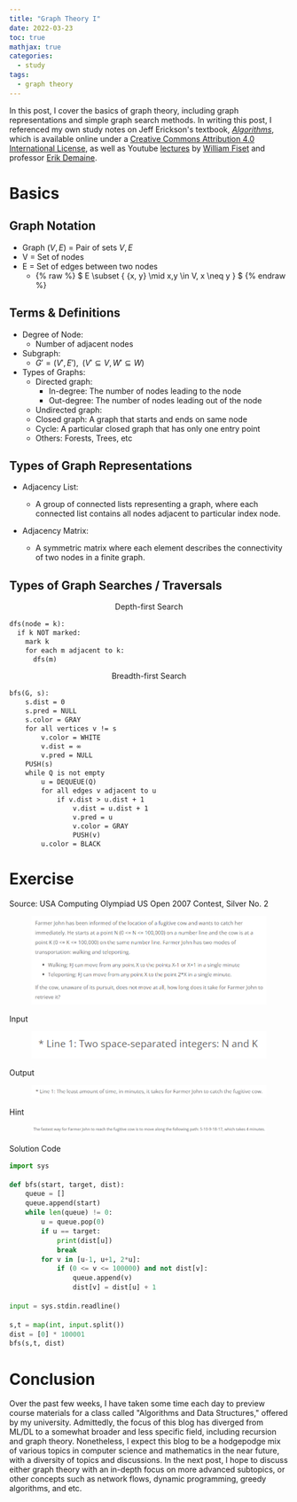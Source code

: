```yaml
---
title: "Graph Theory I"
date: 2022-03-23
toc: true
mathjax: true
categories:
  - study
tags:
  - graph theory
---
```


In this post, I cover the basics of graph theory, including graph representations and simple graph search methods. In writing this post, I referenced my own study notes on Jeff Erickson's textbook, [*Algorithms*](https://jeffe.cs.illinois.edu/teaching/algorithms/book/Algorithms-JeffE.pdf), which is available online under a [Creative Commons Attribution 4.0 International License](https://creativecommons.org/licenses/by/4.0/), as well as Youtube [lectures](https://www.youtube.com/watch?v=oDqjPvD54Ss&t=153s) by [William Fiset](https://www.youtube.com/watch?v=oDqjPvD54Ss&t=153s) and professor [Erik Demaine](https://www.youtube.com/watch?v=s-CYnVz-uh4).

# Basics

## Graph Notation

+ Graph $(V,E)$ = Pair of sets $V, E$
+ V = Set of nodes
+ E = Set of edges between two nodes
  + {% raw %} $ E \subset \{ \{x, y\} \mid x,y \in V, x \neq y \} $ {% endraw %}



## Terms & Definitions

+ Degree of Node: 
  + Number of adjacent nodes
+ Subgraph:
  + $G' = (V', E'), \;\; (V' \subseteq V, W' \subseteq W)$
+ Types of Graphs:
  + Directed graph:
    + In-degree: The number of nodes leading to the node
    + Out-degree: The number of nodes leading out of the node
  + Undirected graph: 
  + Closed graph: A graph that starts and ends on same node
  + Cycle: A particular closed graph that has only one entry point
  + Others: Forests, Trees, etc





## Types of Graph Representations

+ Adjacency List:
  + A group of connected lists representing a graph, where each connected list contains all nodes adjacent to particular index node. 

+ Adjacency Matrix:
  + A symmetric matrix where each element describes the connectivity of two nodes in a finite graph. 


## Types of Graph Searches / Traversals

$$\text{Depth-first Search}$$

```
dfs(node = k):
  if k NOT marked:
    mark k
    for each m adjacent to k:
      dfs(m)
```
$$$$

$$\text{Breadth-first Search}$$

```
bfs(G, s):
    s.dist = 0
    s.pred = NULL
    s.color = GRAY
    for all vertices v != s
        v.color = WHITE
        v.dist = ∞
        v.pred = NULL
    PUSH(s)
    while Q is not empty
        u = DEQUEUE(Q)
        for all edges v adjacent to u
            if v.dist > u.dist + 1
                v.dist = u.dist + 1
                v.pred = u
                v.color = GRAY
                PUSH(v)
        u.color = BLACK
```


# Exercise

Source: USA Computing Olympiad US Open 2007 Contest, Silver No. 2


<figure class="align-center">
  <img src="/assets/images/john6.PNG" alt="">
</figure> 



Input

<figure class="align-center">
  <img src="/assets/images/john2.png" alt="">
</figure> 


Output

<figure class="align-center">
  <img src="/assets/images/john3.png" alt="">
</figure> 


Hint

<figure class="align-center">
  <img src="/assets/images/john4.png" alt="">
</figure> 


Solution Code


```python
import sys

def bfs(start, target, dist):
    queue = []
    queue.append(start)
    while len(queue) != 0:
        u = queue.pop(0)
        if u == target:
            print(dist[u])
            break
        for v in [u-1, u+1, 2*u]:
            if (0 <= v <= 100000) and not dist[v]:
                queue.append(v)
                dist[v] = dist[u] + 1

input = sys.stdin.readline()

s,t = map(int, input.split())
dist = [0] * 100001
bfs(s,t, dist)
```

# Conclusion

Over the past few weeks, I have taken some time each day to preview course materials for a class called "Algorithms and Data Structures," offered by my university. Admittedly, the focus of this blog has diverged from ML/DL to a somewhat broader and less specific field, including recursion and graph theory. Nonetheless, I expect this blog to be a hodgepodge mix of various topics in computer science and mathematics in the near future, with a diversity of topics and discussions. In the next post, I hope to discuss either graph theory with an in-depth focus on more advanced subtopics, or other concepts such as network flows, dynamic programming, greedy algorithms, and etc.  
